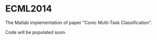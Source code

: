 ECML2014
========

The Matlab implementation of paper "Conic Multi-Task Classification".

Code will be populated soon.
